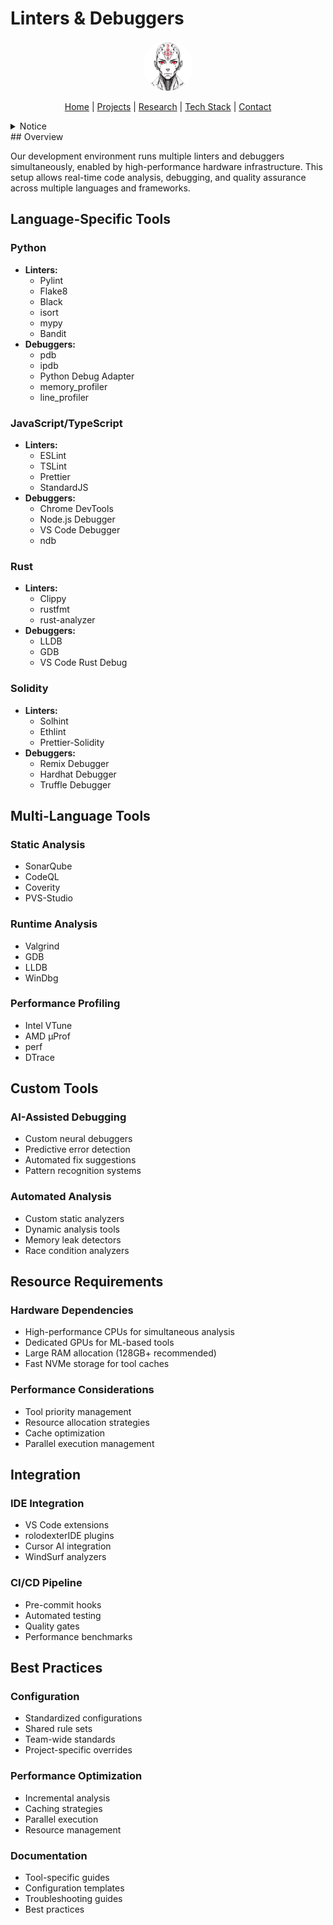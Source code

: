 # Linters & Debuggers

<p align="center">
  <a href="../../../README.md">
    <img src="../../../assets/images/rolodexter_logo.jpg" alt="rolodexter Logo" width="80px" style="border-radius: 50%;">
  </a>
</p>

<p align="center">
  <a href="../../../README.md">Home</a> | <a href="../../../projects/projects.md">Projects</a> | <a href="../../../research/research.md">Research</a> | <a href="../../../techstack/techstack.md">Tech Stack</a> | <a href="../../../contact.md">Contact</a>
</p>

<details>
<summary>Notice</summary>

This repository is protected by copyright and subject to usage restrictions. See the [Copyright Notice](../../../COPYRIGHT.md) for details.
</details>
## Overview

Our development environment runs multiple linters and debuggers simultaneously, enabled by high-performance hardware infrastructure. This setup allows real-time code analysis, debugging, and quality assurance across multiple languages and frameworks.

## Language-Specific Tools

### Python
- **Linters:**
  - Pylint
  - Flake8
  - Black
  - isort
  - mypy
  - Bandit
- **Debuggers:**
  - pdb
  - ipdb
  - Python Debug Adapter
  - memory_profiler
  - line_profiler

### JavaScript/TypeScript
- **Linters:**
  - ESLint
  - TSLint
  - Prettier
  - StandardJS
- **Debuggers:**
  - Chrome DevTools
  - Node.js Debugger
  - VS Code Debugger
  - ndb

### Rust
- **Linters:**
  - Clippy
  - rustfmt
  - rust-analyzer
- **Debuggers:**
  - LLDB
  - GDB
  - VS Code Rust Debug

### Solidity
- **Linters:**
  - Solhint
  - Ethlint
  - Prettier-Solidity
- **Debuggers:**
  - Remix Debugger
  - Hardhat Debugger
  - Truffle Debugger

## Multi-Language Tools

### Static Analysis
- SonarQube
- CodeQL
- Coverity
- PVS-Studio

### Runtime Analysis
- Valgrind
- GDB
- LLDB
- WinDbg

### Performance Profiling
- Intel VTune
- AMD μProf
- perf
- DTrace

## Custom Tools

### AI-Assisted Debugging
- Custom neural debuggers
- Predictive error detection
- Automated fix suggestions
- Pattern recognition systems

### Automated Analysis
- Custom static analyzers
- Dynamic analysis tools
- Memory leak detectors
- Race condition analyzers

## Resource Requirements

### Hardware Dependencies
- High-performance CPUs for simultaneous analysis
- Dedicated GPUs for ML-based tools
- Large RAM allocation (128GB+ recommended)
- Fast NVMe storage for tool caches

### Performance Considerations
- Tool priority management
- Resource allocation strategies
- Cache optimization
- Parallel execution management

## Integration

### IDE Integration
- VS Code extensions
- rolodexterIDE plugins
- Cursor AI integration
- WindSurf analyzers

### CI/CD Pipeline
- Pre-commit hooks
- Automated testing
- Quality gates
- Performance benchmarks

## Best Practices

### Configuration
- Standardized configurations
- Shared rule sets
- Team-wide standards
- Project-specific overrides

### Performance Optimization
- Incremental analysis
- Caching strategies
- Parallel execution
- Resource management

### Documentation
- Tool-specific guides
- Configuration templates
- Troubleshooting guides
- Best practices 